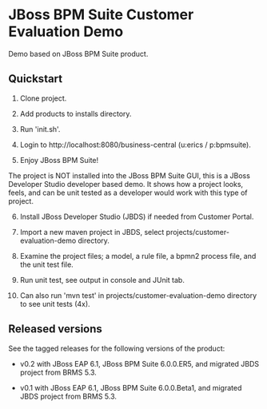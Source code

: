 JBoss BPM Suite Customer Evaluation Demo
========================================

Demo based on JBoss BPM Suite product.


Quickstart
----------

1. Clone project.

2. Add products to installs directory.

3. Run 'init.sh'.

4. Login to http://localhost:8080/business-central  (u:erics / p:bpmsuite).

5. Enjoy JBoss BPM Suite!

The project is NOT installed into the JBoss BPM Suite GUI, this is a JBoss
Developer Studio developer based demo. It shows how a project looks, feels,
and can be unit tested as a developer would work with this type of project.

6. Install JBoss Developer Studio (JBDS) if needed from Customer Portal.

7. Import a new maven project in JBDS, select projects/customer-evaluation-demo directory.

8. Examine the project files; a model, a rule file, a bpmn2 process file, and the unit test file.

9. Run unit test, see output in console and JUnit tab.

10. Can also run 'mvn test' in projects/customer-evaluation-demo directory to see unit tests (4x).

Released versions
-----------------

See the tagged releases for the following versions of the product:

- v0.2 with JBoss EAP 6.1, JBoss BPM Suite 6.0.0.ER5, and migrated JBDS project from BRMS 5.3.

- v0.1 with JBoss EAP 6.1, JBoss BPM Suite 6.0.0.Beta1, and migrated JBDS project from BRMS 5.3.
